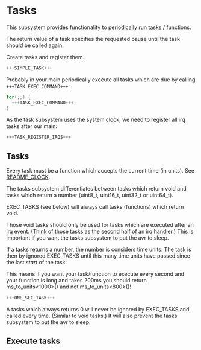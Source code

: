 # Tasks

This subsystem provides functionality to periodically run tasks /
functions.

The return value of a task specifies the requested pause until the
task should be called again.

Create tasks and register them.
```C++
+++SIMPLE_TASK+++
```

Probably in your main periodically execute all tasks which are due
by calling `+++TASK_EXEC_COMMAND+++`:
```C++
for(;;) {
  +++TASK_EXEC_COMMAND+++;
}
```

As the task subsystem uses the system clock, we need to register all
irq tasks after our main:
```C++
+++TASK_REGISTER_IRQS+++
```

## Tasks

Every task must be a function which accepts the current time (in
units).  See [README_CLOCK](README_CLOCK).

The tasks subsystem differentiates between tasks which return void and
tasks which return a number (uint8_t, uint16_t, uint32_t or uint64_t).

EXEC_TASKS (see below) will always call tasks (functions) which return
void.

Those void tasks should only be used for tasks which are executed after
an irq event.  (Think of those tasks as the second half of an irq
handler.)  This is important if you want the tasks subsystem to put
the avr to sleep.

If a tasks returns a number, the number is considers time units.
The task is then by ignored EXEC_TASKS until this many time units
have passed since the last _start_ of the task.

This means if you want your task/function to execute every second
and your function is long and takes 200ms you should return
ms_to_units<1000>() and not ms_to_units<800>()!

```C++
+++ONE_SEC_TASK+++
```

A tasks which always returns 0 will never be ignored by EXEC_TASKS and
called every time.  (Similar to void tasks.)  It will also prevent the
tasks subsystem to put the avr to sleep.


## Execute tasks

